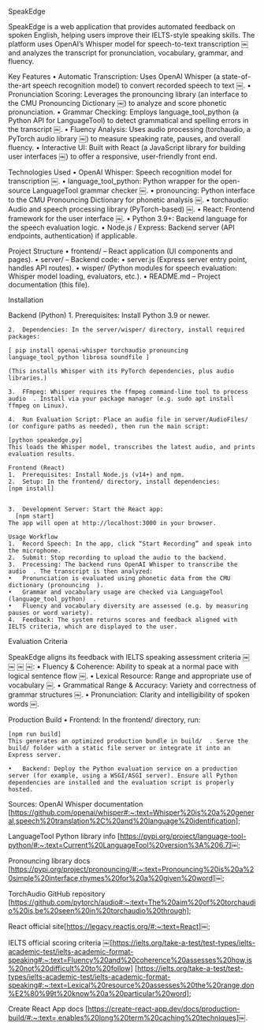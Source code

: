SpeakEdge

SpeakEdge is a web application that provides automated feedback on spoken English, helping users improve their IELTS-style speaking skills. The platform uses OpenAI’s Whisper model for speech-to-text transcription ￼ and analyzes the transcript for pronunciation, vocabulary, grammar, and fluency.

Key Features
• Automatic Transcription: Uses OpenAI Whisper (a state-of-the-art speech recognition model) to convert recorded speech to text ￼.
• Pronunciation Scoring: Leverages the pronouncing library (an interface to the CMU Pronouncing Dictionary ￼) to analyze and score phonetic pronunciation.
• Grammar Checking: Employs language_tool_python (a Python API for LanguageTool) to detect grammatical and spelling errors in the transcript ￼.
• Fluency Analysis: Uses audio processing (torchaudio, a PyTorch audio library ￼) to measure speaking rate, pauses, and overall fluency.
• Interactive UI: Built with React (a JavaScript library for building user interfaces ￼) to offer a responsive, user-friendly front end.

Technologies Used
• OpenAI Whisper: Speech recognition model for transcription ￼.
• language_tool_python: Python wrapper for the open-source LanguageTool grammar checker ￼.
• pronouncing: Python interface to the CMU Pronouncing Dictionary for phonetic analysis ￼.
• torchaudio: Audio and speech processing library (PyTorch-based) ￼.
• React: Frontend framework for the user interface ￼.
• Python 3.9+: Backend language for the speech evaluation logic.
• Node.js / Express: Backend server (API endpoints, authentication) if applicable.

Project Structure
• frontend/ – React application (UI components and pages).
• server/ – Backend code:
• server.js (Express server entry point, handles API routes).
• wisper/ (Python modules for speech evaluation: Whisper model loading, evaluators, etc.).
• README.md – Project documentation (this file).

Installation

Backend (Python) 1. Prerequisites: Install Python 3.9 or newer.

    2.	Dependencies: In the server/wisper/ directory, install required packages:

    [ pip install openai-whisper torchaudio pronouncing language_tool_python librosa soundfile ]

    (This installs Whisper with its PyTorch dependencies, plus audio libraries.)

    3.	FFmpeg: Whisper requires the ffmpeg command-line tool to process audio ￼. Install via your package manager (e.g. sudo apt install ffmpeg on Linux).

    4.	Run Evaluation Script: Place an audio file in server/AudioFiles/ (or configure paths as needed), then run the main script:

    [python speakedge.py]
    This loads the Whisper model, transcribes the latest audio, and prints evaluation results.

    Frontend (React)
    1.	Prerequisites: Install Node.js (v14+) and npm.
    2.	Setup: In the frontend/ directory, install dependencies:
    [npm install]


    3.	Development Server: Start the React app:
      [npm start]
    The app will open at http://localhost:3000 in your browser.

    Usage Workflow
    1.	Record Speech: In the app, click “Start Recording” and speak into the microphone.
    2.	Submit: Stop recording to upload the audio to the backend.
    3.	Processing: The backend runs OpenAI Whisper to transcribe the audio ￼. The transcript is then analyzed:
    •	Pronunciation is evaluated using phonetic data from the CMU dictionary (pronouncing ￼).
    •	Grammar and vocabulary usage are checked via LanguageTool (language_tool_python) ￼.
    •	Fluency and vocabulary diversity are assessed (e.g. by measuring pauses or word variety).
    4.	Feedback: The system returns scores and feedback aligned with IELTS criteria, which are displayed to the user.

Evaluation Criteria

SpeakEdge aligns its feedback with IELTS speaking assessment criteria ￼ ￼ ￼ ￼:
• Fluency & Coherence: Ability to speak at a normal pace with logical sentence flow ￼.
• Lexical Resource: Range and appropriate use of vocabulary ￼.
• Grammatical Range & Accuracy: Variety and correctness of grammar structures ￼.
• Pronunciation: Clarity and intelligibility of spoken words ￼.

Production Build
• Frontend: In the frontend/ directory, run:

    [npm run build]
    This generates an optimized production bundle in build/ ￼. Serve the build/ folder with a static file server or integrate it into an Express server.

    •	Backend: Deploy the Python evaluation service on a production server (for example, using a WSGI/ASGI server). Ensure all Python dependencies are installed and the evaluation script is properly hosted.

Sources:
OpenAI Whisper documentation [https://github.com/openai/whisper#:~:text=Whisper%20is%20a%20general,speech%20translation%2C%20and%20language%20identification];

LanguageTool Python library info [https://pypi.org/project/language-tool-python/#:~:text=Current%20LanguageTool%20version%3A%206.7]￼;

Pronouncing library docs [https://pypi.org/project/pronouncing/#:~:text=Pronouncing%20is%20a%20simple%20interface,rhymes%20for%20a%20given%20word]￼;

TorchAudio GitHub repository [https://github.com/pytorch/audio#:~:text=The%20aim%20of%20torchaudio%20is,be%20seen%20in%20torchaudio%20through];

React official site[https://legacy.reactjs.org/#:~:text=React]￼;

IELTS official scoring criteria ￼[https://ielts.org/take-a-test/test-types/ielts-academic-test/ielts-academic-format-speaking#:~:text=Fluency%20and%20coherence%20assesses%20how,is%20not%20difficult%20to%20follow]
[https://ielts.org/take-a-test/test-types/ielts-academic-test/ielts-academic-format-speaking#:~:text=Lexical%20resource%20assesses%20the%20range,don%E2%80%99t%20know%20a%20particular%20word];

Create React App docs [https://create-react-app.dev/docs/production-build/#:~:text=,enables%20long%20term%20caching%20techniques]￼.

